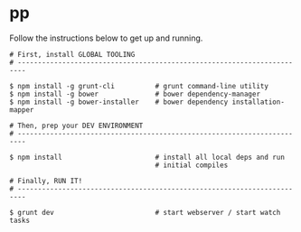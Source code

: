 # pp

Follow the instructions below to get up and running.

	# First, install GLOBAL TOOLING
	# ------------------------------------------------------------------------

	$ npm install -g grunt-cli			# grunt command-line utility
	$ npm install -g bower				# bower dependency-manager
	$ npm install -g bower-installer	# bower dependency installation-mapper

	# Then, prep your DEV ENVIRONMENT
	# ------------------------------------------------------------------------

	$ npm install						# install all local deps and run
										# initial compiles

	# Finally, RUN IT!
	# ------------------------------------------------------------------------

	$ grunt dev							# start webserver / start watch tasks
